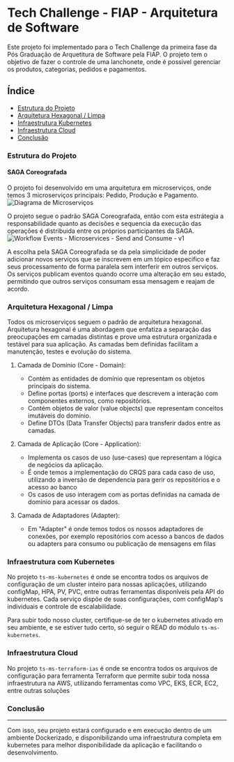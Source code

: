 # Tech Challenge - FIAP - Arquitetura de Software

Este projeto foi implementado para o Tech Challenge da primeira fase da Pós Graduação de Arquetitura de Software pela FIAP. O projeto tem o objetivo de fazer o controle de uma lanchonete, onde é possivel gerenciar os produtos, categorias, pedidos e pagamentos.

## Índice
- [Estrutura do Projeto](#estrutura-do-projeto)
- [Arquitetura Hexagonal / Limpa](#arquitetura-hexagonal--limpa)
- [Infraestrutura Kubernetes](#infraestrutura-com-kubernetes)
- [Infraestrutura Cloud](#infraestrutura-cloud)
- [Conclusão](#conclusão)


<a name="section-1"></a>
### Estrutura do Projeto
#### SAGA Coreografada

O projeto foi desenvolvido em uma arquitetura em microserviços, onde temos 3 microserviços principais: Pedido, Produção e Pagamento.
![Diagrama de Microserviços](https://github.com/user-attachments/assets/069969d1-1ec5-483c-b6b6-c860f4e0426d)

O projeto segue o padrão SAGA Coreografada, então com esta estrátegia a responsabilidade quanto as decisões e sequencia da execução das operações é distribuida entre os próprios participantes da SAGA.
![Workflow Events - Microservices - Send and Consume - v1](https://github.com/user-attachments/assets/6f8310b9-f935-45b2-ae2a-9f5f22f8aca7)

A escolha pela SAGA Coreografada se da pela simplicidade de poder adicionar novos serviços que se inscrevem em um tópico especifico e faz seus processamento de forma paralela sem interferir em outros serviços. Os serviços publicam eventos quando ocorre uma alteração em seu estado, permitindo que outros serviços consumam essa mensagem e reajam de acordo.


<a name="section-2"></a>
### Arquitetura Hexagonal / Limpa

Todos os microserviços seguem o padrão de arquitetura hexagonal.
Arquitetura hexagonal é uma abordagem que enfatiza a separação das preocupações em camadas distintas e prove uma estrutura organizada e testável para sua aplicação. As camadas bem definidas facilitam a manutenção, testes e evolução do sistema.

1. Camada de Domínio (Core - Domain):

   - Contém as entidades de domínio que representam os objetos principais do sistema.
   - Define portas (ports) e interfaces que descrevem a interação com componentes externos, como repositórios.
   - Contém objetos de valor (value objects) que representam conceitos imutáveis do domínio.
   - Define DTOs (Data Transfer Objects) para transferir dados entre as camadas.

2. Camada de Aplicação (Core - Application):

   - Implementa os casos de uso (use-cases) que representam a lógica de negócios da aplicação.
   - É onde temos a implementação do CRQS para cada caso de uso, utilizando a inversão de dependencia para gerir os repositórios e o acesso ao banco
   - Os casos de uso interagem com as portas definidas na camada de domínio para acessar os dados.

3. Camada de Adaptadores (Adapter):

   - Em "Adapter" é onde temos todos os nossos adaptadores de conexões, por exemplo repositórios com acesso a bancos de dados ou adapters para consumo ou publicação de mensagens em filas


<a name="#section-6"></a>
### Infraestrutura com Kubernetes

No projeto `ts-ms-kubernetes` é onde se encontra todos os arquivos de configuração de um cluster inteiro para nossas aplicações, utilizando configMap, HPA, PV, PVC, entre outras ferramentas disponíveis pela API do kubernetes.
Cada serviço dispõe de suas configurações, com configMap's individuais e controle de escalabilidade.

Para subir todo nosso cluster, certifique-se de ter o kubernetes ativado em seu ambiente, e se estiver tudo certo, só seguir o READ do módulo `ts-ms-kubernetes`.

<a name="#section-6"></a>
### Infraestrutura Cloud

No projeto `ts-ms-terraform-ias` é onde se encontra todos os arquivos de configuração para ferramenta Terraform que permite subir toda nossa infraestrutura na AWS, utilizando ferramentas como VPC, EKS, ECR, EC2, entre outras soluções


<a name="#section-7"></a>
### Conclusão
---

Com isso, seu projeto estará configurado e em execução dentro de um ambiente Dockerizado, e disponibilizando uma infraestrutura completa em kubernetes para melhor disponibilidade da aplicação e facilitando o desenvolvimento.
